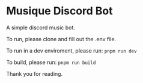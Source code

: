 # Musique Discord Bot

A simple discord music bot.

To run, please clone and fill out the .env file.

To run in a dev enviroment, please run:
```pnpm run dev```

To build, please run:
```pnpm run build```

Thank you for reading.
